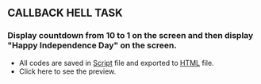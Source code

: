 ## CALLBACK HELL TASK

### Display countdown from 10 to 1 on the screen and then display "Happy Independence Day" on the screen.

- All codes are saved in [Script](./js/script.js) file and exported to [HTML](./index.html) file.
- Click here to see the preview.